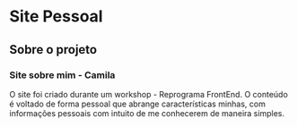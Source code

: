# Site Pessoal

## Sobre o projeto

### Site sobre mim - Camila

O site foi criado durante um workshop - Reprograma FrontEnd.
O conteúdo é voltado de forma pessoal que abrange características minhas, com informações pessoais com intuito de me conhecerem de maneira simples.

#
